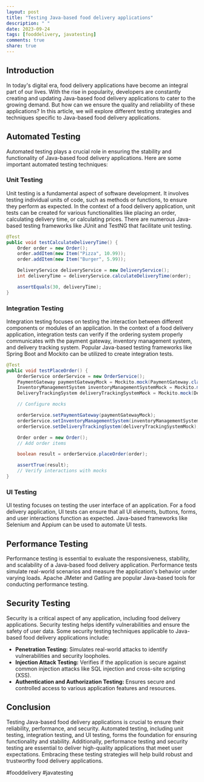 ```yaml
---
layout: post
title: "Testing Java-based food delivery applications"
description: " "
date: 2023-09-24
tags: [fooddelivery, javatesting]
comments: true
share: true
---
```


## Introduction

In today's digital era, food delivery applications have become an integral part of our lives. With the rise in popularity, developers are constantly creating and updating Java-based food delivery applications to cater to the growing demand. But how can we ensure the quality and reliability of these applications? In this article, we will explore different testing strategies and techniques specific to Java-based food delivery applications.

## Automated Testing

Automated testing plays a crucial role in ensuring the stability and functionality of Java-based food delivery applications. Here are some important automated testing techniques:

### Unit Testing

Unit testing is a fundamental aspect of software development. It involves testing individual units of code, such as methods or functions, to ensure they perform as expected. In the context of a food delivery application, unit tests can be created for various functionalities like placing an order, calculating delivery time, or calculating prices. There are numerous Java-based testing frameworks like JUnit and TestNG that facilitate unit testing.

```java
@Test
public void testCalculateDeliveryTime() {
    Order order = new Order();
    order.addItem(new Item("Pizza", 10.99));
    order.addItem(new Item("Burger", 5.99));

    DeliveryService deliveryService = new DeliveryService();
    int deliveryTime = deliveryService.calculateDeliveryTime(order);

    assertEquals(30, deliveryTime);
}
```

### Integration Testing

Integration testing focuses on testing the interaction between different components or modules of an application. In the context of a food delivery application, integration tests can verify if the ordering system properly communicates with the payment gateway, inventory management system, and delivery tracking system. Popular Java-based testing frameworks like Spring Boot and Mockito can be utilized to create integration tests.

```java
@Test
public void testPlaceOrder() {
    OrderService orderService = new OrderService();
    PaymentGateway paymentGatewayMock = Mockito.mock(PaymentGateway.class);
    InventoryManagementSystem inventoryManagementSystemMock = Mockito.mock(InventoryManagementSystem.class);
    DeliveryTrackingSystem deliveryTrackingSystemMock = Mockito.mock(DeliveryTrackingSystem.class);

    // Configure mocks

    orderService.setPaymentGateway(paymentGatewayMock);
    orderService.setInventoryManagementSystem(inventoryManagementSystemMock);
    orderService.setDeliveryTrackingSystem(deliveryTrackingSystemMock);

    Order order = new Order();
    // Add order items

    boolean result = orderService.placeOrder(order);

    assertTrue(result);
    // Verify interactions with mocks
}
```

### UI Testing

UI testing focuses on testing the user interface of an application. For a food delivery application, UI tests can ensure that all UI elements, buttons, forms, and user interactions function as expected. Java-based frameworks like Selenium and Appium can be used to automate UI tests.

## Performance Testing

Performance testing is essential to evaluate the responsiveness, stability, and scalability of a Java-based food delivery application. Performance tests simulate real-world scenarios and measure the application's behavior under varying loads. Apache JMeter and Gatling are popular Java-based tools for conducting performance testing.

## Security Testing

Security is a critical aspect of any application, including food delivery applications. Security testing helps identify vulnerabilities and ensure the safety of user data. Some security testing techniques applicable to Java-based food delivery applications include:

- **Penetration Testing:** Simulates real-world attacks to identify vulnerabilities and security loopholes.
- **Injection Attack Testing:** Verifies if the application is secure against common injection attacks like SQL injection and cross-site scripting (XSS).
- **Authentication and Authorization Testing:** Ensures secure and controlled access to various application features and resources.

## Conclusion

Testing Java-based food delivery applications is crucial to ensure their reliability, performance, and security. Automated testing, including unit testing, integration testing, and UI testing, forms the foundation for ensuring functionality and stability. Additionally, performance testing and security testing are essential to deliver high-quality applications that meet user expectations. Embracing these testing strategies will help build robust and trustworthy food delivery applications.

#fooddelivery #javatesting